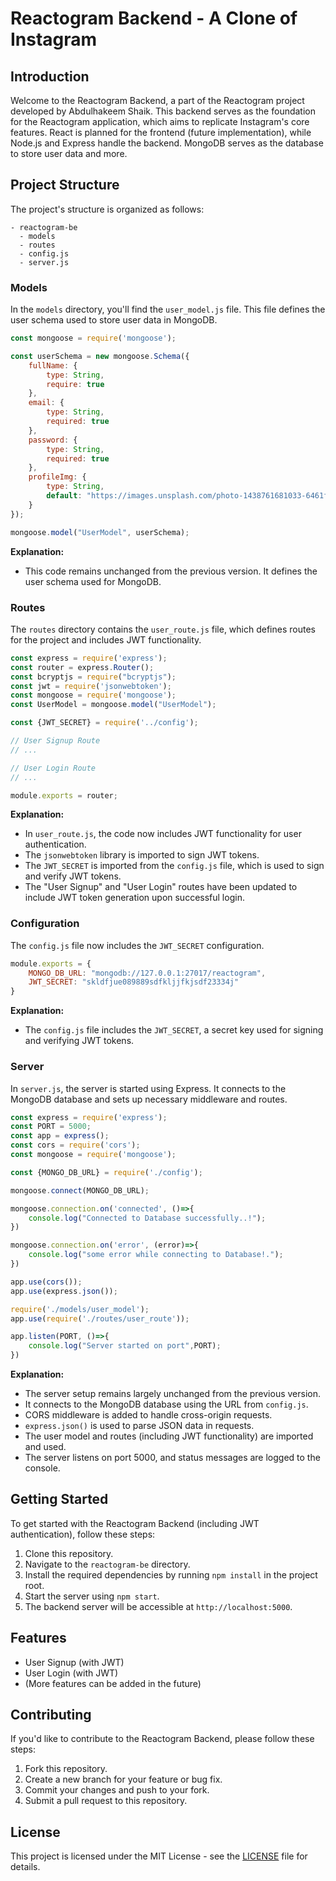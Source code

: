 # Reactogram Backend - A Clone of Instagram

## Introduction
Welcome to the Reactogram Backend, a part of the Reactogram project developed by Abdulhakeem Shaik. This backend serves as the foundation for the Reactogram application, which aims to replicate Instagram's core features. React is planned for the frontend (future implementation), while Node.js and Express handle the backend. MongoDB serves as the database to store user data and more.

## Project Structure

The project's structure is organized as follows:

```
- reactogram-be
  - models
  - routes
  - config.js
  - server.js
```

### Models
In the `models` directory, you'll find the `user_model.js` file. This file defines the user schema used to store user data in MongoDB.

```javascript
const mongoose = require('mongoose');

const userSchema = new mongoose.Schema({
    fullName: {
        type: String,
        require: true
    },
    email: {
        type: String,
        required: true
    },
    password: {
        type: String,
        required: true
    },
    profileImg: {
        type: String,
        default: "https://images.unsplash.com/photo-1438761681033-6461ffad8d80?ixlib=rb-4.0.3&ixid=M3wxMjA3fDB8MHxwaG90by1wYWdlfHx8fGVufDB8fHx8fA%3D%3D&auto=format&fit=crop&w=1770&q=80"
    }
});

mongoose.model("UserModel", userSchema);
```

**Explanation:**
- This code remains unchanged from the previous version. It defines the user schema used for MongoDB.

### Routes
The `routes` directory contains the `user_route.js` file, which defines routes for the project and includes JWT functionality.

```javascript
const express = require('express');
const router = express.Router();
const bcryptjs = require("bcryptjs");
const jwt = require('jsonwebtoken');
const mongoose = require('mongoose');
const UserModel = mongoose.model("UserModel");

const {JWT_SECRET} = require('../config');

// User Signup Route
// ...

// User Login Route
// ...

module.exports = router;
```

**Explanation:**
- In `user_route.js`, the code now includes JWT functionality for user authentication.
- The `jsonwebtoken` library is imported to sign JWT tokens.
- The `JWT_SECRET` is imported from the `config.js` file, which is used to sign and verify JWT tokens.
- The "User Signup" and "User Login" routes have been updated to include JWT token generation upon successful login.

### Configuration
The `config.js` file now includes the `JWT_SECRET` configuration.

```javascript
module.exports = {
    MONGO_DB_URL: "mongodb://127.0.0.1:27017/reactogram",
    JWT_SECRET: "skldfjue089889sdfkljjfkjsdf23334j"
}
```

**Explanation:**
- The `config.js` file includes the `JWT_SECRET`, a secret key used for signing and verifying JWT tokens.

### Server
In `server.js`, the server is started using Express. It connects to the MongoDB database and sets up necessary middleware and routes.

```javascript
const express = require('express');
const PORT = 5000;
const app = express();
const cors = require('cors');
const mongoose = require('mongoose');

const {MONGO_DB_URL} = require('./config');

mongoose.connect(MONGO_DB_URL);

mongoose.connection.on('connected', ()=>{
    console.log("Connected to Database successfully..!");
})

mongoose.connection.on('error', (error)=>{
    console.log("some error while connecting to Database!.");
})

app.use(cors());
app.use(express.json());

require('./models/user_model');
app.use(require('./routes/user_route')); 

app.listen(PORT, ()=>{
    console.log("Server started on port",PORT);
})
```

**Explanation:**
- The server setup remains largely unchanged from the previous version.
- It connects to the MongoDB database using the URL from `config.js`.
- CORS middleware is added to handle cross-origin requests.
- `express.json()` is used to parse JSON data in requests.
- The user model and routes (including JWT functionality) are imported and used.
- The server listens on port 5000, and status messages are logged to the console.

## Getting Started
To get started with the Reactogram Backend (including JWT authentication), follow these steps:

1. Clone this repository.
2. Navigate to the `reactogram-be` directory.
3. Install the required dependencies by running `npm install` in the project root.
4. Start the server using `npm start`.
5. The backend server will be accessible at `http://localhost:5000`.

## Features
- User Signup (with JWT)
- User Login (with JWT)
- (More features can be added in the future)

## Contributing
If you'd like to contribute to the Reactogram Backend, please follow these steps:

1. Fork this repository.
2. Create a new branch for your feature or bug fix.
3. Commit your changes and push to your fork.
4. Submit a pull request to this repository.

## License
This project is licensed under the MIT License - see the [LICENSE](LICENSE) file for details.